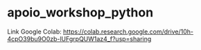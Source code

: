 # apoio_workshop_python
Link Google Colab: https://colab.research.google.com/drive/10h-4cpO39bu9O0zb-lUFgrpQUW1az4_f?usp=sharing
